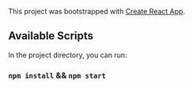 This project was bootstrapped with [Create React App](https://github.com/facebook/create-react-app).

## Available Scripts

In the project directory, you can run:

### `npm install` && `npm start`
